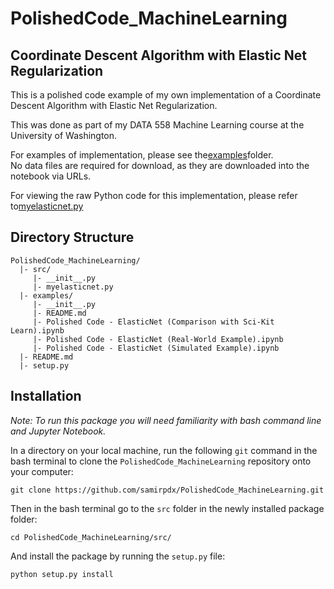 PolishedCode_MachineLearning
=============================

Coordinate Descent Algorithm with Elastic Net Regularization
--------------------------------------------------------------

This is a polished code example of  my own implementation of a Coordinate Descent Algorithm with Elastic Net 
Regularization.  

This was done as part of my DATA 558 Machine Learning course at the University of Washington.

For examples of implementation, please see 
the[examples](https://github.com/samirpdx/PolishedCode_MachineLearning/tree/master/examples)folder.  
No data files are required for download, as they are downloaded into the notebook via URLs.

For viewing the raw Python code for this implementation, please refer 
to[myelasticnet.py](https://github.com/samirpdx/PolishedCode_MachineLearning/blob/master/src/myelasticnet.py) 

Directory Structure
---------------------
```
PolishedCode_MachineLearning/
  |- src/
     |- __init__.py
     |- myelasticnet.py
  |- examples/
     |- __init__.py
     |- README.md
     |- Polished Code - ElasticNet (Comparison with Sci-Kit Learn).ipynb
     |- Polished Code - ElasticNet (Real-World Example).ipynb
     |- Polished Code - ElasticNet (Simulated Example).ipynb
  |- README.md
  |- setup.py
```

Installation
---------------

_Note:  To run this package you will need familiarity with bash command line and Jupyter Notebook._

In a directory on your local machine, run the following `git` command in the bash terminal to clone the 
`PolishedCode_MachineLearning` repository onto your computer:

```
git clone https://github.com/samirpdx/PolishedCode_MachineLearning.git
```

Then in the bash terminal go to the `src` folder in the newly installed package folder:

```
cd PolishedCode_MachineLearning/src/
```

And install the package by running the `setup.py` file:

```
python setup.py install
```

